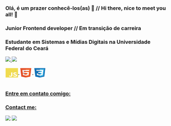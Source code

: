 ### Olá, é um prazer conhecê-los(as) 👋 // Hi there, nice to meet you all! 👋

### Junior Frontend developer // Em transição de carreira
### Estudante em Sistemas e Mídias Digitais na Universidade Federal do Ceará


 <div>
  <a href="https://github.com/HelanoSM">
  <img height="180em" src="https://github-readme-stats.vercel.app/api?username=HelanoSM&show_icons=true&theme=tokyonight&include_all_commits=true&count_private=true"/>
  <img height="180em" src="https://github-readme-stats.vercel.app/api/top-langs/?username=HelanoSM&layout=compact&langs_count=6&theme=tokyonight"/>
</div>
<div style="display: inline_block"><br>
  <img align="center" alt="Js" height="30" width="40" src="https://raw.githubusercontent.com/devicons/devicon/master/icons/javascript/javascript-plain.svg">
  <img align="center" alt="HTML" height="30" width="40" src="https://raw.githubusercontent.com/devicons/devicon/master/icons/html5/html5-original.svg">
  <img align="center" alt="CSS" height="30" width="40" src="https://raw.githubusercontent.com/devicons/devicon/master/icons/css3/css3-original.svg">
</div>
 
 <br>
 
 ### Entre em contato comigo:
 ### Contact me:
 
<div> 
  <a href = "mailto:helano.macambira@gmail.com" rel="noopener"><img src="https://img.shields.io/badge/-Gmail-%23333?style=for-the-badge&logo=gmail&logoColor=white" target="_blank"></a>
  <a href="https://www.linkedin.com/in/helano-sousa-macambira-074891174" rel="noopener"><img src="https://img.shields.io/badge/-LinkedIn-%230077B5?style=for-the-badge&logo=linkedin&logoColor=white" target="_blank"></a> 
</div>
